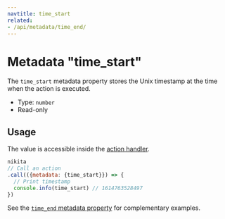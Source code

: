 ```yaml
---
navtitle: time_start
related:
- /api/metadata/time_end/
---
```


# Metadata "time_start"

The `time_start` metadata property stores the Unix timestamp at the time when the action is executed.

* Type: `number`
* Read-only

## Usage

The value is accessible inside the [action handler](/current/api/handler/).

```js
nikita
// Call an action
.call(({metadata: {time_start}}) => {
  // Print timestamp
  console.info(time_start) // 1614763528497
})
```

See the [`time_end` metadata property](/current/api/metadata/time_start/) for complementary examples.
